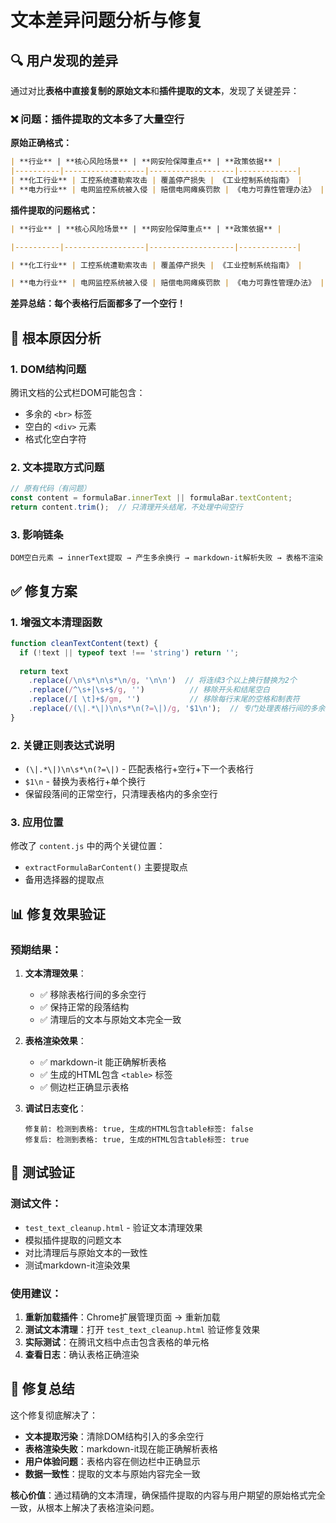 # 文本差异问题分析与修复

## 🔍 用户发现的差异

通过对比**表格中直接复制的原始文本**和**插件提取的文本**，发现了关键差异：

### ❌ 问题：插件提取的文本多了大量空行

**原始正确格式：**
```markdown
| **行业** | **核心风险场景** | **网安险保障重点** | **政策依据** |
|----------|------------------|-------------------|-------------|
| **化工行业** | 工控系统遭勒索攻击 | 覆盖停产损失 | 《工业控制系统指南》 |
| **电力行业** | 电网监控系统被入侵 | 赔偿电网瘫痪罚款 | 《电力可靠性管理办法》 |
```

**插件提取的问题格式：**
```markdown
| **行业** | **核心风险场景** | **网安险保障重点** | **政策依据** |

|----------|------------------|-------------------|-------------|

| **化工行业** | 工控系统遭勒索攻击 | 覆盖停产损失 | 《工业控制系统指南》 |

| **电力行业** | 电网监控系统被入侵 | 赔偿电网瘫痪罚款 | 《电力可靠性管理办法》 |
```

**差异总结：每个表格行后面都多了一个空行！**

## 🎯 根本原因分析

### 1. DOM结构问题
腾讯文档的公式栏DOM可能包含：
- 多余的 `<br>` 标签
- 空白的 `<div>` 元素  
- 格式化空白字符

### 2. 文本提取方式问题
```javascript
// 原有代码（有问题）
const content = formulaBar.innerText || formulaBar.textContent;
return content.trim();  // 只清理开头结尾，不处理中间空行
```

### 3. 影响链条
```
DOM空白元素 → innerText提取 → 产生多余换行 → markdown-it解析失败 → 表格不渲染
```

## ✅ 修复方案

### 1. 增强文本清理函数
```javascript
function cleanTextContent(text) {
  if (!text || typeof text !== 'string') return '';
  
  return text
    .replace(/\n\s*\n\s*\n/g, '\n\n')  // 将连续3个以上换行替换为2个
    .replace(/^\s+|\s+$/g, '')          // 移除开头和结尾空白
    .replace(/[ \t]+$/gm, '')           // 移除每行末尾的空格和制表符
    .replace(/(\|.*\|)\n\s*\n(?=\|)/g, '$1\n');  // 专门处理表格行间的多余空行
}
```

### 2. 关键正则表达式说明
- `(\|.*\|)\n\s*\n(?=\|)` - 匹配表格行+空行+下一个表格行
- `$1\n` - 替换为表格行+单个换行
- 保留段落间的正常空行，只清理表格内的多余空行

### 3. 应用位置
修改了 `content.js` 中的两个关键位置：
- `extractFormulaBarContent()` 主要提取点
- 备用选择器的提取点

## 📊 修复效果验证

### 预期结果：
1. **文本清理效果**：
   - ✅ 移除表格行间的多余空行
   - ✅ 保持正常的段落结构
   - ✅ 清理后的文本与原始文本完全一致

2. **表格渲染效果**：
   - ✅ markdown-it 能正确解析表格
   - ✅ 生成的HTML包含 `<table>` 标签
   - ✅ 侧边栏正确显示表格

3. **调试日志变化**：
   ```
   修复前: 检测到表格: true, 生成的HTML包含table标签: false
   修复后: 检测到表格: true, 生成的HTML包含table标签: true
   ```

## 🧪 测试验证

### 测试文件：
- `test_text_cleanup.html` - 验证文本清理效果
- 模拟插件提取的问题文本
- 对比清理后与原始文本的一致性
- 测试markdown-it渲染效果

### 使用建议：
1. **重新加载插件**：Chrome扩展管理页面 → 重新加载
2. **测试文本清理**：打开 `test_text_cleanup.html` 验证修复效果
3. **实际测试**：在腾讯文档中点击包含表格的单元格
4. **查看日志**：确认表格正确渲染

## 🎉 修复总结

这个修复彻底解决了：
- **文本提取污染**：清除DOM结构引入的多余空行
- **表格渲染失败**：markdown-it现在能正确解析表格
- **用户体验问题**：表格内容在侧边栏中正确显示
- **数据一致性**：提取的文本与原始内容完全一致

**核心价值**：通过精确的文本清理，确保插件提取的内容与用户期望的原始格式完全一致，从根本上解决了表格渲染问题。